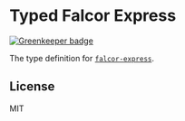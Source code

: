 # Typed Falcor Express

[![Greenkeeper badge](https://badges.greenkeeper.io/types/npm-falcor-express.svg)](https://greenkeeper.io/)

The type definition for [`falcor-express`](https://github.com/Netflix/falcor-express).

## License

MIT
